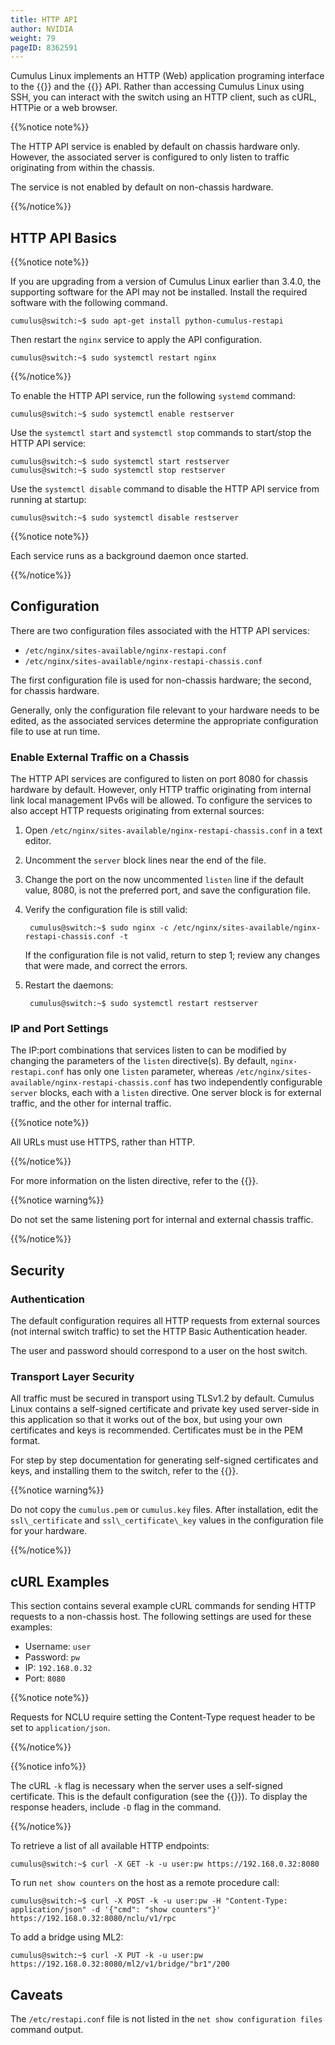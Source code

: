 ```yaml
---
title: HTTP API
author: NVIDIA
weight: 79
pageID: 8362591
---
```

Cumulus Linux implements an HTTP (Web) application programing interface
to the {{<link url="OpenStack-Neutron-ML2-and-Cumulus-Linux" text="OpenStack ML2 driver">}}
and the {{<link url="Network-Command-Line-Utility-NCLU" text="NCLU">}}
API. Rather than accessing Cumulus Linux using SSH, you can interact with the
switch using an HTTP client, such as cURL, HTTPie or a web browser.

{{%notice note%}}

The HTTP API service is enabled by default on chassis hardware only.
However, the associated server is configured to only listen to traffic
originating from within the chassis.

The service is not enabled by default on non-chassis hardware.

{{%/notice%}}

## HTTP API Basics

{{%notice note%}}

If you are upgrading from a version of Cumulus Linux earlier than 3.4.0,
the supporting software for the API may not be installed. Install the
required software with the following command.

    cumulus@switch:~$ sudo apt-get install python-cumulus-restapi

Then restart the `nginx` service to apply the API configuration.

    cumulus@switch:~$ sudo systemctl restart nginx

{{%/notice%}}

To enable the HTTP API service, run the following `systemd` command:

    cumulus@switch:~$ sudo systemctl enable restserver

Use the `systemctl start` and `systemctl stop` commands to start/stop
the HTTP API service:

    cumulus@switch:~$ sudo systemctl start restserver
    cumulus@switch:~$ sudo systemctl stop restserver

Use the `systemctl disable` command to disable the HTTP API service
from running at startup:

    cumulus@switch:~$ sudo systemctl disable restserver

{{%notice note%}}

Each service runs as a background daemon once started.

{{%/notice%}}

## Configuration

There are two configuration files associated with the HTTP API services:

- `/etc/nginx/sites-available/nginx-restapi.conf`
- `/etc/nginx/sites-available/nginx-restapi-chassis.conf`

The first configuration file is used for non-chassis hardware; the
second, for chassis hardware.

Generally, only the configuration file relevant to your hardware needs
to be edited, as the associated services determine the appropriate
configuration file to use at run time.

### Enable External Traffic on a Chassis

The HTTP API services are configured to listen on port 8080 for chassis
hardware by default. However, only HTTP traffic originating from
internal link local management IPv6s will be allowed. To configure the
services to also accept HTTP requests originating from external sources:

1. Open `/etc/nginx/sites-available/nginx-restapi-chassis.conf` in a
   text editor.

2. Uncomment the `server` block lines near the end of the file.

3. Change the port on the now uncommented `listen` line if the default
   value, 8080, is not the preferred port, and save the configuration
   file.

4. Verify the configuration file is still valid:

        cumulus@switch:~$ sudo nginx -c /etc/nginx/sites-available/nginx-restapi-chassis.conf -t

    If the configuration file is not valid, return to step 1; review any
    changes that were made, and correct the errors.

5. Restart the daemons:

        cumulus@switch:~$ sudo systemctl restart restserver

### IP and Port Settings

The IP:port combinations that services listen to can be modified by
changing the parameters of the `listen` directive(s). By default,
`nginx-restapi.conf` has only one `listen` parameter, whereas
`/etc/nginx/sites-available/nginx-restapi-chassis.conf` has two
independently configurable `server` blocks, each with a `listen`
directive. One server block is for external traffic, and the other for
internal traffic.

{{%notice note%}}

All URLs must use HTTPS, rather than HTTP.

{{%/notice%}}

For more information on the listen directive, refer to the
{{<exlink url="https://nginx.org/en/docs/http/ngx_http_core_module.html#listen" text="NGINX documentation">}}.

{{%notice warning%}}

Do not set the same listening port for internal and external chassis
traffic.

{{%/notice%}}

## Security

### Authentication

The default configuration requires all HTTP requests from external
sources (not internal switch traffic) to set the HTTP Basic
Authentication header.

The user and password should correspond to a user on the host switch.

### Transport Layer Security

All traffic must be secured in transport using TLSv1.2 by default. Cumulus Linux contains a self-signed certificate and private key used server-side in this application so that it works out of the box, but using your own certificates and keys is recommended. Certificates must be in the PEM format.

For step by step documentation for generating self-signed certificates and keys, and installing them to the switch, refer to the
{{<exlink url="https://help.ubuntu.com/lts/serverguide/certificates-and-security.html" text="Ubuntu Certificates and Security documentation">}}.

{{%notice warning%}}

Do not copy the `cumulus.pem` or `cumulus.key` files. After
installation, edit the `ssl\_certificate` and `ssl\_certificate\_key`
values in the configuration file for your hardware.

{{%/notice%}}

## cURL Examples

This section contains several example cURL commands for sending HTTP
requests to a non-chassis host. The following settings are used for
these examples:

- Username: `user`
- Password: `pw`
- IP: `192.168.0.32`
- Port: `8080`

{{%notice note%}}

Requests for NCLU require setting the Content-Type request header to be
set to `application/json`.

{{%/notice%}}

{{%notice info%}}

The cURL `-k` flag is necessary when the server uses a self-signed
certificate. This is the default configuration (see the {{<link url="#security" text="Security section">}}). To display the response
headers, include `-D` flag in the command.

{{%/notice%}}

To retrieve a list of all available HTTP endpoints:

    cumulus@switch:~$ curl -X GET -k -u user:pw https://192.168.0.32:8080

To run `net show counters` on the host as a remote procedure call:

    cumulus@switch:~$ curl -X POST -k -u user:pw -H "Content-Type: application/json" -d '{"cmd": "show counters"}' https://192.168.0.32:8080/nclu/v1/rpc

To add a bridge using ML2:

    cumulus@switch:~$ curl -X PUT -k -u user:pw https://192.168.0.32:8080/ml2/v1/bridge/"br1"/200

## Caveats

The `/etc/restapi.conf` file is not listed in the `net show configuration files` command output.
